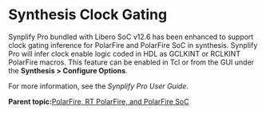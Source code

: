 # Synthesis Clock Gating

Synplify Pro bundled with Libero SoC v12.6 has been enhanced to support clock gating inference for PolarFire and PolarFire SoC in synthesis. Synplify Pro will infer clock enable logic coded in HDL as GCLKINT or RCLKINT PolarFire macros. This feature can be enabled in Tcl or from the GUI under the **Synthesis \> Configure Options**.



For more information, see the *Synplify Pro User Guide*.

**Parent topic:**[PolarFire, RT PolarFire, and PolarFire SoC](GUID-FD2E56AA-67B5-4642-BA0B-63904E515EA3.md)

